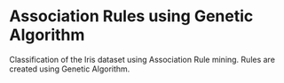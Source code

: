 # Association Rules using Genetic Algorithm
Classification of the Iris dataset using Association Rule mining. Rules are created using Genetic Algorithm.
